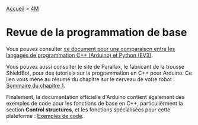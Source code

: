 [Accueil](./index.md) > [4M](./acceuil4M.md#projet-2--circuits-électroniques-et-programmation)

# Revue de la programmation de base

Vous pouvez consulter [ce document pour une comparaison entre les langages de programmation C++ (Arduino) et Python (EV3)](https://docs.google.com/document/d/1BZSA5YHnHIE4soRjD27xLf0DBFgv_7X-c3QdOJV2r9Q/view#heading=h.t7i4zfuou57t).

Vous pouvez aussi consulter le site de Parallax, le fabricant de la trousse ShieldBot, pour des tutoriels sur la programmation en C++ pour Arduino. Ce lien vous mène au résumé du chapitre sur le cerveau de votre robot : [Sommaire du chapitre 1](https://learn.parallax.com/tutorials/robot/shield-bot/robotics-board-education-shield-arduino/chapter-1-your-shield-bots-4).

Finalement, la documentation officielle d'Arduino contient également des exemples de code pour les fonctions de base en C++, particulièrment la section **Control structures**, et les fonctions spécialisées pour cette plateforme : [Exemples de code](https://docs.arduino.cc/built-in-examples/).